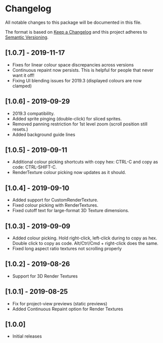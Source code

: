 # Changelog
All notable changes to this package will be documented in this file.

The format is based on [Keep a Changelog](http://keepachangelog.com/en/1.0.0/)
and this project adheres to [Semantic Versioning](http://semver.org/spec/v2.0.0.html).

## [1.0.7] - 2019-11-17
 - Fixes for linear colour space discrepancies across versions
 - Continuous repaint now persists. This is helpful for people that never want it off!
 - Fixing UI blending issues for 2019.3 (displayed colours are now clamped)

## [1.0.6] - 2019-09-29
 - 2019.3 compatibility.
 - Added sprite pinging (double-click) for sliced sprites.
 - Removed panning restriction for 1st level zoom (scroll position still resets.)
 - Added background guide lines

## [1.0.5] - 2019-09-11
 - Additional colour picking shortcuts with copy hex: CTRL-C and copy as code: CTRL-SHIFT-C.
 - RenderTexture colour picking now updates as it should.

## [1.0.4] - 2019-09-10
 - Added support for CustomRenderTexture.
 - Fixed colour picking with RenderTextures.
 - Fixed cutoff text for large-format 3D Texture dimensions.

## [1.0.3] - 2019-09-09
 - Added colour picking. Hold right-click, left-click during to copy as hex. Double click to copy as code. Alt/Ctrl/Cmd + right-click does the same.
 - Fixed long aspect ratio textures not scrolling properly

## [1.0.2] - 2019-08-26
 - Support for 3D Render Textures

## [1.0.1] - 2019-08-25
 - Fix for project-view previews (static previews)
 - Added Continuous Repaint option for Render Textures

## [1.0.0]
 - Initial releases